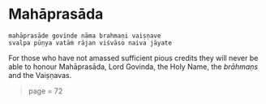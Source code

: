 # Mahāprasāda

    mahāprasāde govinde nāma brahmaṇi vaiṣṇave
    svalpa pūṇya vatāṁ rājan viśvāso naiva jāyate

For those who have not amassed sufficient pious credits they will never be able to honour Mahāprasāda, Lord Govinda, the Holy Name, the *brāhmaṇs* and the Vaiṣṇavas.


> page = 72